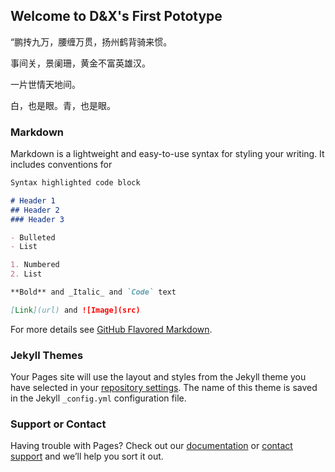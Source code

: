 ## Welcome to D&X's First Pototype

<body>
<p> “鹏抟九万，腰缠万贯，扬州鹤背骑来惯。 </p>
<p> 事间关，景阑珊，黄金不富英雄汉。 </p>
<p> 一片世情天地间。 </p>
<p> 白，也是眼。青，也是眼。</p>

</body>

### Markdown

Markdown is a lightweight and easy-to-use syntax for styling your writing. It includes conventions for

```markdown
Syntax highlighted code block

# Header 1
## Header 2
### Header 3

- Bulleted
- List

1. Numbered
2. List

**Bold** and _Italic_ and `Code` text

[Link](url) and ![Image](src)
```

For more details see [GitHub Flavored Markdown](https://guides.github.com/features/mastering-markdown/).

### Jekyll Themes

Your Pages site will use the layout and styles from the Jekyll theme you have selected in your [repository settings](https://github.com/Kyasubaru/D-X-pototype/settings). The name of this theme is saved in the Jekyll `_config.yml` configuration file.

### Support or Contact

Having trouble with Pages? Check out our [documentation](https://help.github.com/categories/github-pages-basics/) or [contact support](https://github.com/contact) and we’ll help you sort it out.
